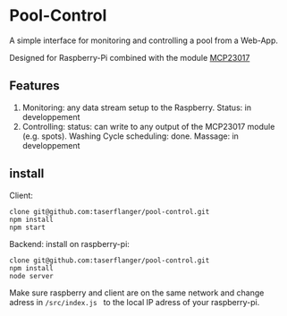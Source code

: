 # Pool-Control

A simple interface for monitoring and controlling a pool from a Web-App.

Designed for Raspberry-Pi combined with the module [MCP23017](https://www.microchip.com/wwwproducts/en/MCP23017)

## Features

1. Monitoring: any data stream setup to the Raspberry. Status: in developpement
2. Controlling: status: can write to any output of the MCP23017 module (e.g. spots). Washing Cycle scheduling: done. Massage: in developpement

## install

Client:

    clone git@github.com:taserflanger/pool-control.git
    npm install
    npm start
    
Backend: install on raspberry-pi:


  ```
  clone git@github.com:taserflanger/pool-control.git
  npm install
  node server
  ```
  
Make sure raspberry and client are on the same network and change adress in <code>/src/index.js </code> to the local IP adress of your raspberry-pi.
